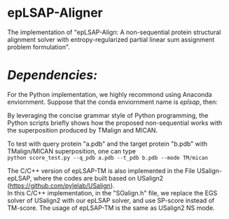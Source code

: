 # epLSAP-Aligner
The implementation of "epLSAP-Align: A non-sequential protein structural alignment solver with entropy-regularized partial linear sum assignment
problem formulation".     
            
# ***Dependencies:***
For the Python implementation, we highly recommond using Anaconda enviornment. Suppose that the conda enviornment name is *eplsap*, then:

            
By leveraging the concise grammar style of Python programming, the Python scripts briefly shows how the proposed non-sequential works with the superposition produced by TMalign and MICAN.     

To test with query protein "a.pdb" and the target protein "b.pdb" with TMalign/MICAN superposition, one can type   
`python score_test.py --q_pdb a.pdb --t_pdb b.pdb --mode TM/mican`

The C/C++ version of epLSAP-TM is also implemented in the File USalign-epLSAP, where the codes are built based on USalign2 (https://github.com/pylelab/USalign).    
In this C/C++ implementation, in the "SOalign.h" file, we replace the EGS solver of USalign2 with our epLSAP solver, and use SP-score instead of TM-score. The usage of epLSAP-TM is the same as USalign2 NS mode.  

